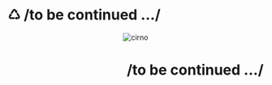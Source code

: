 # ♺ /to be continued .../

<center>

![cirno](https://cdn.jsdelivr.net/gh/Bengerthelorf/Contents@main/img/cirno.gif)

</center>

<div style="text-align: right"> 

# /to be continued .../

</div> 
